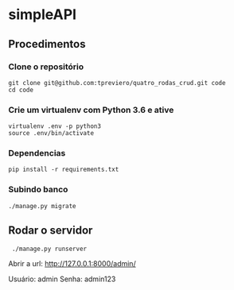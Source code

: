 # simpleAPI

## Procedimentos
### Clone o repositório

```console
git clone git@github.com:tpreviero/quatro_rodas_crud.git code
cd code
```

### Crie um virtualenv com Python 3.6 e ative
```console
virtualenv .env -p python3
source .env/bin/activate
```

### Dependencias
```console
pip install -r requirements.txt
```

### Subindo banco
```console
./manage.py migrate
```
## Rodar o servidor
```console
 ./manage.py runserver
 ```
Abrir a url: http://127.0.0.1:8000/admin/

Usuário: admin
Senha: admin123
